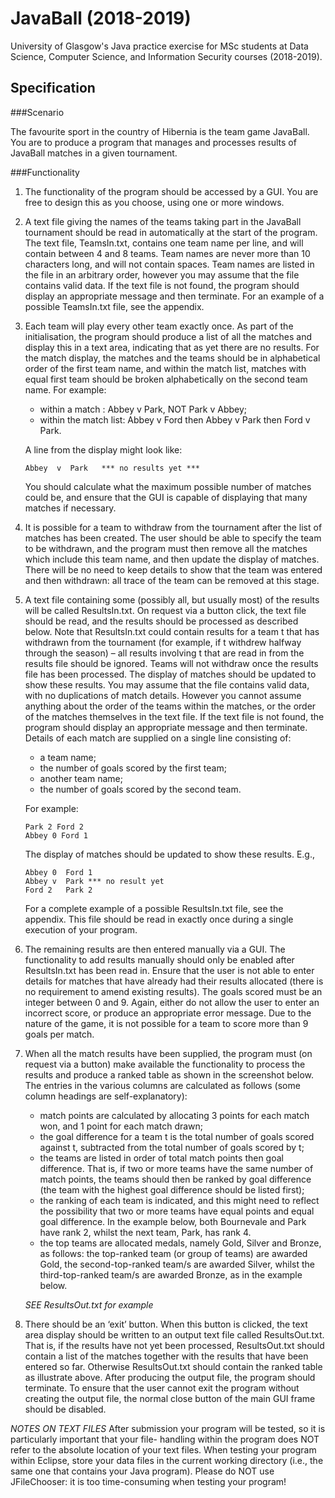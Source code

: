 # JavaBall (2018-2019)
University of Glasgow's Java practice exercise for MSc students at Data Science, Computer Science, and Information Security courses (2018-2019).

## Specification
###Scenario 

The favourite sport in the country of Hibernia is the team game JavaBall. You are to produce a program that manages and processes results of JavaBall matches in a given tournament.

###Functionality
1. The functionality of the program should be accessed by a GUI. You are free to design this as you choose, using one or more windows.
2. A text file giving the names of the teams taking part in the JavaBall tournament should be read in automatically at the start of the program. The text file, TeamsIn.txt, contains one team name per line, and will contain between 4 and 8 teams. Team names are never more than 10 characters long, and will not contain spaces. Team names are listed in the file in an arbitrary order, however you may assume that the file contains valid data. If the text file is not found, the program should display an appropriate message and then terminate. For an example of a possible TeamsIn.txt file, see the appendix.
3. Each team will play every other team exactly once. As part of the initialisation, the program should produce a list of all the matches and display this in a text area, indicating that as yet there are no results. For the match display, the matches and the teams should be in alphabetical order of the first team name, and within the match list, matches with equal first team should be broken alphabetically on the second team name. For example:
    - within a match : Abbey v Park, NOT Park v Abbey;
    - within the match list: Abbey v Ford then Abbey v Park then Ford v Park.

    A line from the display might look like:

    `Abbey  v  Park   *** no results yet ***`

    You should calculate what the maximum possible number of matches could be, and ensure that the GUI is capable of displaying that many matches if necessary.

4. It is possible for a team to withdraw from the tournament after the list of matches has been created. The user should be able to specify the team to be withdrawn, and the program must then remove all the matches which include this team name, and then update the display of matches. There will be no need to keep details to show that the team was entered and then withdrawn: all trace of the team can be removed at this stage.
5. A text file containing some (possibly all, but usually most) of the results will be called ResultsIn.txt. On request via a button click, the text file should be read, and the results should be processed as described below. Note that ResultsIn.txt could contain results for a team t that has withdrawn from the tournament (for example, if t withdrew halfway through the season) – all results involving t that are read in from the results file should be ignored. Teams will not withdraw once the results file has been processed. The display of matches should be updated to show these results. You may assume that the file contains valid data, with no duplications of match details. However you cannot assume anything about the order of the teams within the matches, or the order of the matches themselves in the text file. If the text file is not found, the program should display an appropriate message and then terminate.
   Details of each match are supplied on a single line consisting of:
   - a team name;
   - the number of goals scored by the first team;
   - another team name;
   - the number of goals scored by the second team.
   
   For example:
   ```
   Park 2 Ford 2
   Abbey 0 Ford 1
   ```
   The display of matches should be updated to show these results. E.g.,
   ``` 
   Abbey 0  Ford 1
   Abbey v  Park *** no result yet
   Ford 2   Park 2
   ```
   For a complete example of a possible ResultsIn.txt file, see the appendix. This file should be read in exactly once during a single execution of your program.
   
6. The remaining results are then entered manually via a GUI. The functionality to add results manually should only be enabled after ResultsIn.txt has been read in. Ensure that the user is not able to enter details for matches that have already had their results allocated (there is no requirement to amend existing results). The goals scored must be an integer between 0 and 9. Again, either do not allow the user to enter an incorrect score, or produce an appropriate error message. Due to the nature of the game, it is not possible for a team to score more than 9 goals per match.
7. When all the match results have been supplied, the program must (on request via a button) make available the functionality to process the results and produce a ranked table as shown in the screenshot below. The entries in the various columns are calculated as follows (some column headings are self-explanatory):
    - match points are calculated by allocating 3 points for each match won, and 1 point for each match drawn;
    - the goal difference for a team t is the total number of goals scored against t, subtracted from the total number of goals scored by t;
    - the teams are listed in order of total match points then goal difference. That is, if two or more teams have the same number of match points, the teams should then be ranked by goal difference (the team with the highest goal difference should be listed first);
    - the ranking of each team is indicated, and this might need to reflect the possibility
      that two or more teams have equal points and equal goal difference. In the example
      below, both Bournevale and Park have rank 2, whilst the next team, Park, has rank 4.
    - the top teams are allocated medals, namely Gold, Silver and Bronze, as follows: the top-ranked team (or group of teams) are awarded Gold, the second-top-ranked team/s are awarded Silver, whilst the third-top-ranked team/s are awarded Bronze, as in the example below.
    
    *SEE ResultsOut.txt for example*
    
8. There should be an ‘exit’ button. When this button is clicked, the text area display should be written to an output text file called ResultsOut.txt. That is, if the results have not yet been processed, ResultsOut.txt should contain a list of the matches together with the results that have been entered so far. Otherwise ResultsOut.txt should contain the ranked table as illustrate above. After producing the output file, the program should terminate. To ensure that the user cannot exit the program without creating the output file, the normal close button of the main GUI frame should be disabled.


*NOTES ON TEXT FILES*
After submission your program will be tested, so it is particularly important that your file- handling within the program does NOT refer to the absolute location of your text files. When testing your program within Eclipse, store your data files in the current working directory (i.e., the same one that contains your Java program). Please do NOT use JFileChooser: it is too time-consuming when testing your program!